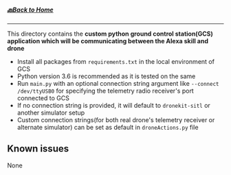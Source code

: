##### [🔙Back to Home](https://github.com/PatilSusheel/Voice-Enabled-Command-and-Control-of-Drone-using-Alexa)
---

This directory contains the __custom python ground control station(GCS) application which will be communicating between the Alexa skill and drone__

- Install all packages from `requirements.txt` in the local environment of GCS
- Python version 3.6 is recommended as it is tested on the same
- Run `main.py` with an optional connection string argument like `--connect /dev/ttyUSB0` for specifying the telemetry radio receiver's port connected to GCS
- If no connection string is provided, it will default to `dronekit-sitl` or another simulator setup
- Custom connection strings(for both real drone's telemetry receiver or alternate simulator) can be set as default in `droneActions.py` file

## Known issues

None